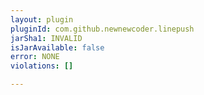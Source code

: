 ```yaml
---
layout: plugin
pluginId: com.github.newnewcoder.linepush
jarSha1: INVALID
isJarAvailable: false
error: NONE
violations: []

---
```

